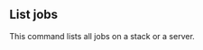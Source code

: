<!-- usedin: [ _legacy_docker/Toolbelt/jobs-v1.md, _maestro/Toolbelt/jobs-v1.md, _node/toolbelt/jobs-v1.md, _rails/Toolbelt/jobs-v1.md] -->


## List jobs

This command lists all jobs on a stack or a server.

